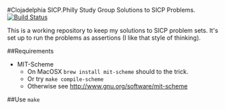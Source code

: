 #Clojadelphia SICP.Philly Study Group Solutions to SICP Problems.
[![Build Status](https://travis-ci.org/dkinzer/sicp.png?branch=master)](https://travis-ci.org/dkinzer/sicp)

This is a working repository to keep my solutions to SICP problem sets.
It's set up to run the problems as assertions (I like that style of thinking).

##Requirements
* MIT-Scheme
  - On MacOSX `brew install mit-scheme` should to the trick.
  - Or try `make compile-scheme`
  - Otherwise see http://www.gnu.org/software/mit-scheme

##Use
`make`
